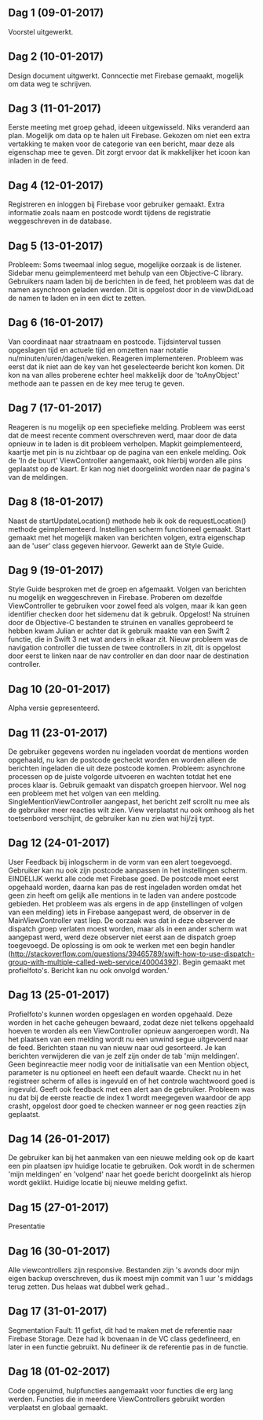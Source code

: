 ## Dag 1 (09-01-2017)
Voorstel uitgewerkt.

## Dag 2 (10-01-2017)
Design document uitgwerkt. Conncectie met Firebase gemaakt, mogelijk om data weg te schrijven.

## Dag 3 (11-01-2017)
Eerste meeting met groep gehad, ideeen uitgewisseld. Niks veranderd aan plan. Mogelijk om data op te halen uit Firebase. Gekozen om niet een extra vertakking te maken voor de categorie van een bericht, maar deze als eigenschap mee te geven. Dit zorgt ervoor dat ik makkelijker het icoon kan inladen in de feed.

## Dag 4 (12-01-2017)
Registreren en inloggen bij Firebase voor gebruiker gemaakt. Extra informatie zoals naam en postcode wordt tijdens de registratie weggeschreven in de database.

## Dag 5 (13-01-2017)
Probleem: Soms tweemaal inlog segue, mogelijke oorzaak is de listener. Sidebar menu geimplementeerd met behulp van een Objective-C library. Gebruikers naam laden bij de berichten in de feed, het probleem was dat de namen asynchroon geladen werden. Dit is opgelost door in de viewDidLoad de namen te laden en in een dict te zetten.

## Dag 6 (16-01-2017)
Van coordinaat naar straatnaam en postcode. Tijdsinterval tussen opgeslagen tijd en actuele tijd en omzetten naar notatie nu/minuten/uren/dagen/weken. Reageren implementeren. Probleem was eerst dat ik niet aan de key van het geselecteerde bericht kon komen. Dit kon na van alles proberene echter heel makkelijk door de 'toAnyObject' methode aan te passen en de key mee terug te geven. 

## Dag 7 (17-01-2017)
Reageren is nu mogelijk op een speciefieke melding. Probleem was eerst dat de meest recente comment overschreven werd, maar door de data opnieuw in te laden is dit probleem verholpen. Mapkit geimplementeerd, kaartje met pin is nu zichtbaar op de pagina van een enkele melding. Ook de 'In de buurt' ViewController aangemaakt, ook hierbij worden alle pins geplaatst op de kaart. Er kan nog niet doorgelinkt worden naar de pagina's van de meldingen.

## Dag 8 (18-01-2017)
Naast de startUpdateLocation() methode heb ik ook de requestLocation() methode geimplementeerd. Instellingen scherm functioneel gemaakt. Start gemaakt met het mogelijk maken van berichten volgen, extra eigenschap aan de 'user' class gegeven hiervoor. Gewerkt aan de Style Guide.

## Dag 9 (19-01-2017)
Style Guide besproken met de groep en afgemaakt. Volgen van berichten nu mogelijk en weggeschreven in Firebase. Proberen om dezelfde ViewController te gebruiken voor zowel feed als volgen, maar ik kan geen identifier checken door het sidemenu dat ik gebruik. Opgelost! Na struinen door de Objective-C bestanden te struinen en vanalles geprobeerd te hebben kwam Julian er achter dat ik gebruik maakte van een Swift 2 functie, die in Swift 3 net wat anders in elkaar zit. Nieuw probleem was de navigation controller die tussen de twee controllers in zit, dit is opgelost door eerst te linken naar de nav controller en dan door naar de destination controller.

## Dag 10 (20-01-2017)
Alpha versie gepresenteerd.

## Dag 11 (23-01-2017)
De gebruiker gegevens worden nu ingeladen voordat de mentions worden opgehaald, nu kan de postcode gecheckt worden en worden alleen de berichten ingeladen die uit deze postcode komen. Probleem: asynchrone processen op de juiste volgorde uitvoeren en wachten totdat het ene proces klaar is. Gebruik gemaakt van dispatch groepen hiervoor. Wel nog een probleem met het volgen van een melding. SingleMentionViewController aangepast, het bericht zelf scrollt nu mee als de gebruiker meer reacties wilt zien. View verplaatst nu ook omhoog als het toetsenbord verschijnt, de gebruiker kan nu zien wat hij/zij typt.

## Dag 12 (24-01-2017)
User Feedback bij inlogscherm in de vorm van een alert toegevoegd. Gebruiker kan nu ook zijn postcode aanpassen in het instellingen scherm. EINDELIJK werkt alle code met Firebase goed. De postcode moet eerst opgehaald worden, daarna kan pas de rest ingeladen worden omdat het geen zin heeft om gelijk alle mentions in te laden van andere postcode gebieden. Het probleem was als ergens in de app (instellingen of volgen van een melding) iets in Firebase aangepast werd, de observer in de MainViewController vast liep. De oorzaak was dat in deze observer de dispatch groep verlaten moest worden, maar als in een ander scherm wat aangepast werd, werd deze observer niet eerst aan de dispatch groep toegevoegd. De oplossing is om ook te werken met een begin handler (http://stackoverflow.com/questions/39465789/swift-how-to-use-dispatch-group-with-multiple-called-web-service/40004392). Begin gemaakt met profielfoto's. Bericht kan nu ook onvolgd worden.'

## Dag 13 (25-01-2017)
Profielfoto's kunnen worden opgeslagen en worden opgehaald. Deze worden in het cache geheugen bewaard, zodat deze niet telkens opgehaald hoeven te worden als een ViewController opnieuw aangeroepen wordt. Na het plaatsen van een melding wordt nu een unwind segue uitgevoerd naar de feed. Berichten staan nu van nieuw naar oud gesorteerd. Je kan berichten verwijderen die van je zelf zijn onder de tab 'mijn meldingen'. Geen beginreactie meer nodig voor de initialisatie van een Mention object, parameter is nu optioneel en heeft een default waarde. Checkt nu in het registreer scherm of alles is ingevuld en of het controle wachtwoord goed is ingevuld. Geeft ook feedback met een alert aan de gebruiker. Probleem was nu dat bij de eerste reactie de index 1 wordt meegegeven waardoor de app crasht, opgelost door goed te checken wanneer er nog geen reacties zijn geplaatst.

## Dag 14 (26-01-2017)
De gebruiker kan bij het aanmaken van een nieuwe melding ook op de kaart een pin plaatsen ipv huidige locatie te gebruiken. Ook wordt in de schermen 'mijn meldingen' en 'volgend' naar het goede bericht doorgelinkt als hierop wordt geklikt. Huidige locatie bij nieuwe melding gefixt.

## Dag 15 (27-01-2017)
Presentatie

## Dag 16 (30-01-2017)
Alle viewcontrollers zijn responsive. Bestanden zijn 's avonds door mijn eigen backup overschreven, dus ik moest mijn commit van 1 uur 's middags terug zetten. Dus helaas wat dubbel werk gehad..

## Dag 17 (31-01-2017)
Segmentation Fault: 11 gefixt, dit had te maken met de referentie naar Firebase Storage. Deze had ik bovenaan in de VC class gedefineerd, en later in een functie gebruikt. Nu defineer ik de referentie pas in de functie. 

## Dag 18 (01-02-2017)
Code opgeruimd, hulpfuncties aangemaakt voor functies die erg lang werden. Functies die in meerdere ViewControllers gebruikt worden verplaatst en globaal gemaakt.
